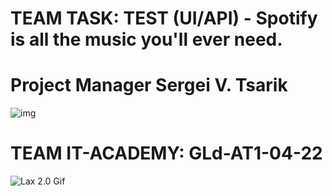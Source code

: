 # TEAM TASK: TEST (UI/API) - Spotify is all the music you'll ever need.

# Project Manager Sergei V. Tsarik

![img](https://www.gomel.it-academy.by/upload/iblock/e45/e45b78b96b55b8f70afccef01fbe85a0.jpg)

# TEAM IT-ACADEMY: GLd-AT1-04-22

![Lax 2.0 Gif](https://c.tenor.com/bkMqUNnK3QEAAAAC/spotify-taiga.gif)